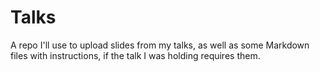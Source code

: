# Talks
A repo I'll use to upload slides from my talks, as well as some Markdown files
with instructions, if the talk I was holding requires them.
